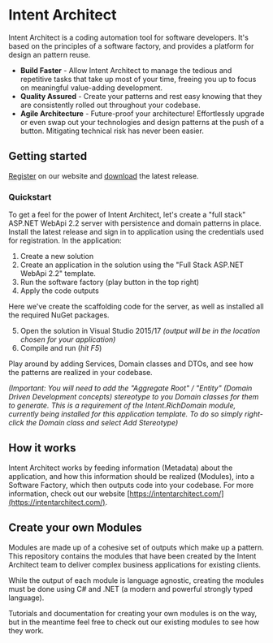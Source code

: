 # Intent Architect

Intent Architect is a coding automation tool for software developers. It's based on the principles of a software factory, and provides a platform for design an pattern reuse.
  - **Build Faster** - Allow Intent Architect to manage the tedious and repetitive tasks that take up most of your time, freeing you up to focus on meaningful value-adding development.
  - **Quality Assured** - Create your patterns and rest easy knowing that they are consistently rolled out throughout your codebase.
  - **Agile Architecture** - Future-proof your architecture! Effortlessly upgrade or even swap out your technologies and design patterns at the push of a button. Mitigating technical risk has never been easier.

## Getting started
[Register](https://intentarchitect.com/#/user-access/register) on our website and [download](https://intentarchitect.com/#/downloads) the latest release.

### Quickstart
To get a feel for the power of Intent Architect, let's create a "full stack" ASP.NET WebApi 2.2 server with persistence and domain patterns in place. Install the latest release and sign in to application using the credentials used for registration. In the application:
  1. Create a new solution
  2. Create an application in the solution using the "Full Stack ASP.NET WebApi 2.2" template.
  3. Run the software factory (play button in the top right)
  4. Apply the code outputs

Here we've create the scaffolding code for the server, as well as installed all the required NuGet packages.

  5. Open the solution in Visual Studio 2015/17 _(output will be in the location chosen for your application)_
  6. Compile and run (_hit F5_)

Play around by adding Services, Domain classes and DTOs, and see how the patterns are realized in your codebase.

_(Important: You will need to add the "Aggregate Root" / "Entity" (Domain Driven Development concepts) stereotype to you Domain classes for them to generate. This is a requirement of the Intent.RichDomain module, currently being installed for this application template. To do so simply right-click the Domain class and select Add Stereotype)_

## How it works
Intent Architect works by feeding information (Metadata) about the application, and how this information should be realized (Modules), into a Software Factory, which then outputs code into your codebase. For more information, check out our website [https://intentarchitect.com/](https://intentarchitect.com/).

## Create your own Modules
Modules are made up of a cohesive set of outputs which make up a pattern. This repository contains the modules that have been created by the Intent Architect team to deliver complex business applications for existing clients.

While the output of each module is language agnostic, creating the modules must be done using C# and .NET (a modern and powerful strongly typed language).

Tutorials and documentation for creating your own modules is on the way, but in the meantime feel free to check out our existing modules to see how they work.